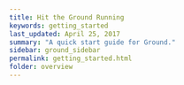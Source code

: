 ```yaml
---
title: Hit the Ground Running
keywords: getting_started
last_updated: April 25, 2017
summary: "A quick start guide for Ground."
sidebar: ground_sidebar
permalink: getting_started.html
folder: overview
---
```


